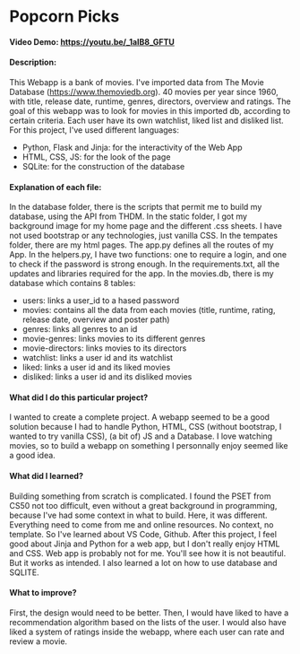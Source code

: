 # Popcorn Picks
#### Video Demo:  https://youtu.be/_1aIB8_GFTU
#### Description:
This Webapp is a bank of movies. I've imported data from The Movie Database (https://www.themoviedb.org). 40 movies per year since 1960, with title, release date, runtime, genres, directors, overview and ratings.
The goal of this webapp was to look for movies in this imported db, according to certain criteria.
Each user have its own watchlist, liked list and disliked list.
For this project, I've used different languages:
- Python, Flask and Jinja: for the interactivity of the Web App
- HTML, CSS, JS: for the look of the page
- SQLite: for the construction of the database
#### Explanation of each file:
In the database folder, there is the scripts that permit me to build my database, using the API from THDM.
In the static folder, I got my background image for my home page and the different .css sheets. I have not used bootstrap or any technologies, just vanilla CSS.
In the tempates folder, there are my html pages.
The app.py defines all the routes of my App.
In the helpers.py, I have two functions: one to require a login, and one to check if the password is strong enough.
In the requirements.txt, all the updates and libraries required for the app.
In the movies.db, there is my database which contains 8 tables:
- users: links a user_id to a hased password
- movies: contains all the data from each movies (title, runtime, rating, release date, overview and poster path)
- genres: links all genres to an id
- movie-genres: links movies to its different genres
- movie-directors: links movies to its directors
- watchlist: links a user id and its watchlist
- liked: links a user id and its liked movies
- disliked: links a user id and its disliked movies
#### What did I do this particular project?
I wanted to create a complete project. A webapp seemed to be a good solution because I had to handle Python, HTML, CSS (without bootstrap, I wanted to try vanilla CSS), (a bit of) JS and a Database.
I love watching movies, so to build a webapp on something I personnally enjoy seemed like a good idea.
#### What did I learned?
Building something from scratch is complicated. I found the PSET from CS50 not too difficult, even without a great background in programming, because I've had some context in what to build.
Here, it was different. Everything need to come from me and online resources. No context, no template. So I've learned about VS Code, Github.
After this project, I feel good about Jinja and Python for a web app, but I don't really enjoy HTML and CSS. Web app is probably not for me. You'll see how it is not beautiful. But it works as intended.
I also learned a lot on how to use database and SQLITE.
#### What to improve?
First, the design would need to be better. Then, I would have liked to have a recommendation algorithm based on the lists of the user. I would also have liked a system of ratings inside the webapp, where each user can rate and review a movie.
